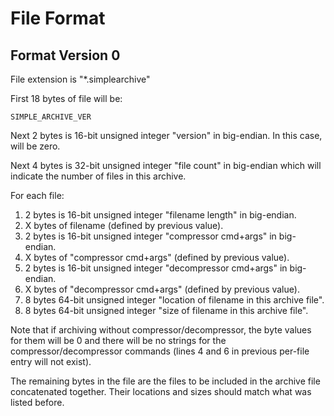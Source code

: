 # File Format

## Format Version 0

File extension is "*.simplearchive"

First 18 bytes of file will be:

    SIMPLE_ARCHIVE_VER

Next 2 bytes is 16-bit unsigned integer "version" in big-endian. In this case,
will be zero.

Next 4 bytes is 32-bit unsigned integer "file count" in big-endian which will
indicate the number of files in this archive.

For each file:

1. 2 bytes is 16-bit unsigned integer "filename length" in big-endian.
2. X bytes of filename (defined by previous value).
3. 2 bytes is 16-bit unsigned integer "compressor cmd+args" in big-endian.
4. X bytes of "compressor cmd+args" (defined by previous value).
5. 2 bytes is 16-bit unsigned integer "decompressor cmd+args" in big-endian.
6. X bytes of "decompressor cmd+args" (defined by previous value).
7. 8 bytes 64-bit unsigned integer "location of filename in this archive file".
8. 8 bytes 64-bit unsigned integer "size of filename in this archive file".

Note that if archiving without compressor/decompressor, the byte values for
them will be 0 and there will be no strings for the compressor/decompressor
commands (lines 4 and 6 in previous per-file entry will not exist).

The remaining bytes in the file are the files to be included in the archive file
concatenated together. Their locations and sizes should match what was listed
before.
